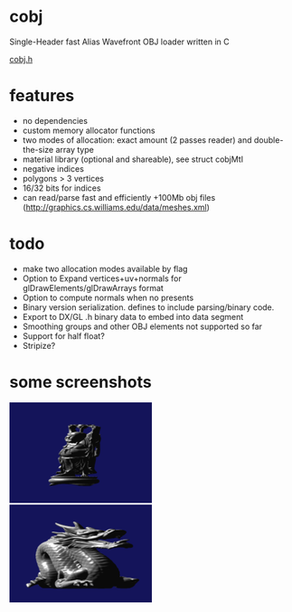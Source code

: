 # cobj
Single-Header fast Alias Wavefront OBJ loader written in C 

<a href="src/cobj.h">cobj.h</a> 

# features
* no dependencies
* custom memory allocator functions
* two modes of allocation: exact amount (2 passes reader) and double-the-size array type
* material library (optional and shareable), see struct cobjMtl
* negative indices
* polygons > 3 vertices
* 16/32 bits for indices
* can read/parse fast and efficiently +100Mb obj files (http://graphics.cs.williams.edu/data/meshes.xml)

# todo
* make two allocation modes available by flag
* Option to Expand vertices+uv+normals for glDrawElements/glDrawArrays format 
* Option to compute normals when no presents
* Binary version serialization. defines to include parsing/binary code.
* Export to DX/GL .h binary data to embed into data segment
* Smoothing groups and other OBJ elements not supported so far
* Support for half float?
* Stripize?

# some screenshots
<img src="data/buddha.png" width="50%" />
<img src="data/dragon.png" width="50%" />
